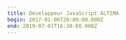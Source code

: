 ```yaml
---
title: Développeur JavaScript ALTIMA
begin: 2017-01-06T20:00:00.000Z
end: 2019-07-01T16:30:00.000Z
---
```


